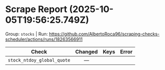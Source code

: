 # Scrape Report (2025-10-05T19:56:25.749Z)

Group: `stocks`  |  Run: https://github.com/AlbertoRoca96/scraping-checks-scheduler/actions/runs/18263566911

| Check | Changed | Keys | Error |
|---|:---:|:--|:--|
| `stock_ntdoy_global_quote` | — |  |  |
